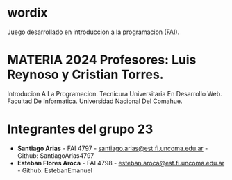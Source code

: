 # wordix
Juego desarrollado en introduccion a la programacion (FAI).
# MATERIA 2024 Profesores: Luis Reynoso y Cristian Torres. 

Introducion A La Programacion.
Tecnicura Universitaria En Desarrollo Web.
Facultad De Informatica. 
Universidad Nacional Del Comahue. 

# Integrantes del grupo 23 
- **Santiago Arias** - FAI 4797 - santiago.arias@est.fi.uncoma.edu.ar - Github: SantiagoArias4797
- **Esteban Flores Aroca** - FAI 4798 - esteban.aroca@est.fi.uncoma.edu.ar - Github: EstebanEmanuel